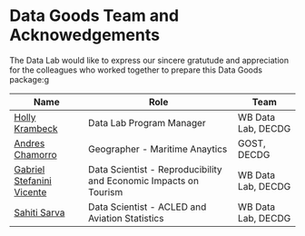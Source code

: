 # Data Goods Team and Acknowedgements

The Data Lab would like to express our sincere gratutude and appreciation for the colleagues who worked together to prepare this Data Goods package:g

| **Name**                                                   | **Role**                                       | **Team**           |
| ---------------------------------------------------------- | ---------------------------------------------- | ------------------ |
| [Holly Krambeck](mailto:hkrambeck%40worldbank.org)         | Data Lab Program Manager                             | WB Data Lab, DECDG |
| [Andres Chamorro](mailto:achamorroelizond%40worldbank.org) | Geographer - Maritime Anaytics                 | GOST, DECDG        |
| [Gabriel Stefanini Vicente](mailto:gvicente%40worldbank.org)              | Data Scientist - Reproducibility and Economic Impacts on Tourism| WB Data Lab, DECDG |
| [Sahiti Sarva](mailto:ssarva%40worldbank.org)              | Data Scientist - ACLED and Aviation Statistics | WB Data Lab, DECDG |
